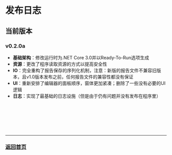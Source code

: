 # 发布日志
## 当前版本
### v0.2.0a
* **基础架构**：修改运行时为.NET Core 3.0并以Ready-To-Run选项生成
* **资源**：更改了程序读取资源的方式以提高安全性
* **IO**：完全重构了报告保存的序列化机制，注意：新版的报告文件不兼容旧版本，且v1.0版本发布之前，任何报告文件的兼容性都没有保证
* **UI**：重新安排了编辑器的面板顺序，窗体更加紧凑；删除了一些没有必要的UI逻辑
* **日志**：实现了最基础的日志设施（但是由于仍有问题并没有发布在程序里）

<br><br><br><br><br>
<hr>

### [返回首页](./index.md)